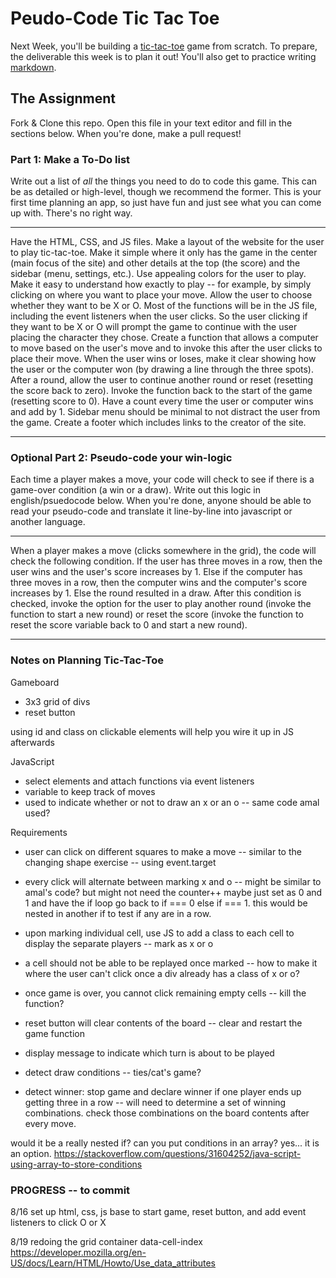 # Peudo-Code Tic Tac Toe

Next Week, you'll be building a [tic-tac-toe](https://en.wikipedia.org/wiki/Tic-tac-toe) game from scratch. To prepare, the deliverable this week is to plan it out! You'll also get to practice writing [markdown](https://guides.github.com/features/mastering-markdown/).

## The Assignment

Fork & Clone this repo. Open this file in your text editor and fill in the sections below. When you're done, make a pull request!

### Part 1: Make a To-Do list

Write out a list of *all* the things you need to do to code this game. This can be as detailed or high-level, though we recommend the former. This is your first time planning an app, so just have fun and just see what you can come up with. There's no right way.

---

Have the HTML, CSS, and JS files.
Make a layout of the website for the user to play tic-tac-toe.
Make it simple where it only has the game in the center (main focus of the site) and other details at the top (the score) and the sidebar (menu, settings, etc.).
Use appealing colors for the user to play.
Make it easy to understand how exactly to play -- for example, by simply clicking on where you want to place your move.
Allow the user to choose whether they want to be X or O.
Most of the functions will be in the JS file, including the event listeners when the user clicks. So the user clicking if they want to be X or O will prompt the game to continue with the user placing the character they chose.
Create a function that allows a computer to move based on the user's move and to invoke this after the user clicks to place their move.
When the user wins or loses, make it clear showing how the user or the computer won (by drawing a line through the three spots).
After a round, allow the user to continue another round or reset (resetting the score back to zero). Invoke the function back to the start of the game (resetting score to 0).
Have a count every time the user or computer wins and add by 1.
Sidebar menu should be minimal to not distract the user from the game.
Create a footer which includes links to the creator of the site.


---

### Optional Part 2: Pseudo-code your win-logic

Each time a player makes a move, your code will check to see if there is a game-over condition (a win or a draw). Write out this logic in english/psuedocode below. When you're done, anyone should be able to read your pseudo-code and translate it line-by-line into javascript or another language.

---

When a player makes a move (clicks somewhere in the grid), the code will check the following condition.
If the user has three moves in a row, then the user wins and the user's score increases by 1.
Else if the computer has three moves in a row, then the computer wins and the computer's score increases by 1.
Else the round resulted in a draw.
After this condition is checked, invoke the option for the user to play another round (invoke the function to start a new round) or reset the score (invoke the function to reset the score variable back to 0 and start a new round).

---

### Notes on Planning Tic-Tac-Toe

Gameboard
- 3x3 grid of divs
- reset button 

using id and class on clickable elements will help you wire it up in JS afterwards

JavaScript
- select elements and attach functions via event listeners
- variable to keep track of moves
- used to indicate whether or not to draw an x or an o -- same code amal used?

Requirements
- user can click on different squares to make a move -- similar to the changing shape exercise -- using event.target

- every click will alternate between marking x and o -- might be similar to amal's code? but might not need the counter++ maybe just set as 0 and 1 and have the if loop go back to if === 0 else if === 1. this would be nested in another if to test if any are in a row.

- upon marking individual cell, use JS to add a class to each cell to display the separate players -- mark as x or o

- a cell should not be able to be replayed once marked -- how to make it where the user can't click once a div already has a class of x or o?

- once game is over, you cannot click remaining empty cells -- kill the function?

- reset button will clear contents of the board -- clear and restart the game function

- display message to indicate which turn is about to be played

- detect draw conditions -- ties/cat's game?

- detect winner: stop game and declare winner if one player ends up getting three in a row -- will need to determine a set of winning combinations. check those combinations on the board contents after every move.

would it be a really nested if? can you put conditions in an array? yes... it is an option.
https://stackoverflow.com/questions/31604252/java-script-using-array-to-store-conditions


### PROGRESS -- to commit

8/16
set up html, css, js base to start game, reset button, and add event listeners to click O or X

8/19
redoing the grid container
data-cell-index
https://developer.mozilla.org/en-US/docs/Learn/HTML/Howto/Use_data_attributes
